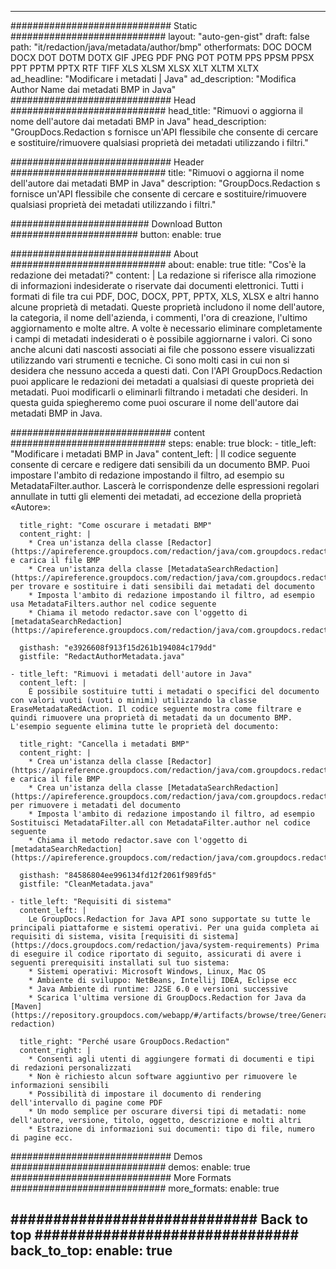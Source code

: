
---
############################# Static ############################
layout: "auto-gen-gist" 
draft: false
path: "it/redaction/java/metadata/author/bmp"
otherformats: DOC DOCM DOCX DOT DOTM DOTX GIF JPEG PDF PNG POT POTM PPS PPSM PPSX PPT PPTM PPTX RTF TIFF XLS XLSM XLSX XLT XLTM XLTX  
ad_headline: "Modificare i metadati | Java"
ad_description: "Modifica Author Name dai metadati BMP in Java"
############################# Head ############################
head_title: "Rimuovi o aggiorna il nome dell'autore dai metadati BMP in Java"
head_description: "GroupDocs.Redaction s fornisce un'API flessibile che consente di cercare e sostituire/rimuovere qualsiasi proprietà dei metadati utilizzando i filtri."

############################# Header ############################
title: "Rimuovi o aggiorna il nome dell'autore dai metadati BMP in Java"
description: "GroupDocs.Redaction s fornisce un'API flessibile che consente di cercare e sostituire/rimuovere qualsiasi proprietà dei metadati utilizzando i filtri."

######################### Download Button #######################
button:
    enable: true

############################# About ############################
about:
    enable: true
    title: "Cos'è la redazione dei metadati?"
    content: |
        La redazione si riferisce alla rimozione di informazioni indesiderate o riservate dai documenti elettronici. Tutti i formati di file tra cui PDF, DOC, DOCX, PPT, PPTX, XLS, XLSX e altri hanno alcune proprietà di metadati. Queste proprietà includono il nome dell'autore, la categoria, il nome dell'azienda, i commenti, l'ora di creazione, l'ultimo aggiornamento e molte altre. A volte è necessario eliminare completamente i campi di metadati indesiderati o è possibile aggiornarne i valori. Ci sono anche alcuni dati nascosti associati ai file che possono essere visualizzati utilizzando vari strumenti e tecniche. Ci sono molti casi in cui non si desidera che nessuno acceda a questi dati. Con l'API GroupDocs.Redaction puoi applicare le redazioni dei metadati a qualsiasi di queste proprietà dei metadati. Puoi modificarli o eliminarli filtrando i metadati che desideri. In questa guida spiegheremo come puoi oscurare il nome dell'autore dai metadati BMP in Java.

############################# content ############################
steps:
    enable: true
    block:
    - title_left: "Modificare i metadati BMP in Java"
      content_left: |
        Il codice seguente consente di cercare e redigere dati sensibili da un documento BMP. Puoi impostare l'ambito di redazione impostando il filtro, ad esempio su MetadataFilter.author. Lascerà le corrispondenze delle espressioni regolari annullate in tutti gli elementi dei metadati, ad eccezione della proprietà «Autore»: 

      title_right: "Come oscurare i metadati BMP"
      content_right: |
        * Crea un'istanza della classe [Redactor](https://apireference.groupdocs.com/redaction/java/com.groupdocs.redaction/Redactor) e carica il file BMP
        * Crea un'istanza della classe [MetadataSearchRedaction](https://apireference.groupdocs.com/redaction/java/com.groupdocs.redaction.redactions/MetadataSearchRedaction) per trovare e sostituire i dati sensibili dai metadati del documento
        * Imposta l'ambito di redazione impostando il filtro, ad esempio usa MetadataFilters.author nel codice seguente
        * Chiama il metodo redactor.save con l'oggetto di [metadataSearchRedaction](https://apireference.groupdocs.com/redaction/java/com.groupdocs.redaction.redactions/MetadataSearchRedaction) 

      gisthash: "e3926608f913f15d261b194084c179dd"
      gistfile: "RedactAuthorMetadata.java"
      
    - title_left: "Rimuovi i metadati dell'autore in Java"
      content_left: |
        È possibile sostituire tutti i metadati o specifici del documento con valori vuoti (vuoti o minimi) utilizzando la classe EraseMetadataRedAction. Il codice seguente mostra come filtrare e quindi rimuovere una proprietà di metadati da un documento BMP. L'esempio seguente elimina tutte le proprietà del documento: 
        
      title_right: "Cancella i metadati BMP"
      content_right: |
        * Crea un'istanza della classe [Redactor](https://apireference.groupdocs.com/redaction/java/com.groupdocs.redaction/Redactor) e carica il file BMP
        * Crea un'istanza della classe [MetadataSearchRedaction](https://apireference.groupdocs.com/redaction/java/com.groupdocs.redaction.redactions/MetadataSearchRedaction) per rimuovere i metadati del documento
        * Imposta l'ambito di redazione impostando il filtro, ad esempio Sostituisci MetadataFilter.all con MetadataFilter.author nel codice seguente
        * Chiama il metodo redactor.save con l'oggetto di [metadataSearchRedaction](https://apireference.groupdocs.com/redaction/java/com.groupdocs.redaction.redactions/MetadataSearchRedaction) 
        
      gisthash: "84586804ee996134fd12f2061f989fd5"
      gistfile: "CleanMetadata.java"

    - title_left: "Requisiti di sistema"
      content_left: |
        Le GroupDocs.Redaction for Java API sono supportate su tutte le principali piattaforme e sistemi operativi. Per una guida completa ai requisiti di sistema, visita [requisiti di sistema](https://docs.groupdocs.com/redaction/java/system-requirements) Prima di eseguire il codice riportato di seguito, assicurati di avere i seguenti prerequisiti installati sul tuo sistema:
        * Sistemi operativi: Microsoft Windows, Linux, Mac OS
        * Ambiente di sviluppo: NetBeans, Intellij IDEA, Eclipse ecc
        * Java Ambiente di runtime: J2SE 6.0 e versioni successive
        * Scarica l'ultima versione di GroupDocs.Redaction for Java da [Maven](https://repository.groupdocs.com/webapp/#/artifacts/browse/tree/General/repo/com/groupdocs/groupdocs-redaction)
        
      title_right: "Perché usare GroupDocs.Redaction"
      content_right: |
        * Consenti agli utenti di aggiungere formati di documenti e tipi di redazioni personalizzati
        * Non è richiesto alcun software aggiuntivo per rimuovere le informazioni sensibili
        * Possibilità di impostare il documento di rendering dell'intervallo di pagine come PDF
        * Un modo semplice per oscurare diversi tipi di metadati: nome dell'autore, versione, titolo, oggetto, descrizione e molti altri
        * Estrazione di informazioni sui documenti: tipo di file, numero di pagine ecc.
        

############################# Demos ############################
demos:
    enable: true
############################# More Formats ############################
more_formats:
    enable: true

############################# Back to top ###############################
back_to_top:
    enable: true
---
